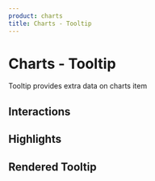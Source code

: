 ```yaml
---
product: charts
title: Charts - Tooltip
---
```


# Charts - Tooltip

<p class="description">Tooltip provides extra data on charts item</p>

## Interactions

## Highlights

## Rendered Tooltip
